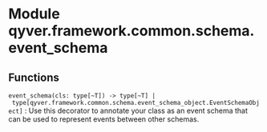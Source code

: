 Module qyver.framework.common.schema.event_schema
=======================================================

Functions
---------

`event_schema(cls: type[~T]) ‑> type[~T] | type[qyver.framework.common.schema.event_schema_object.EventSchemaObject]`
:   Use this decorator to annotate your class as an event schema
    that can be used to represent events between other schemas.
